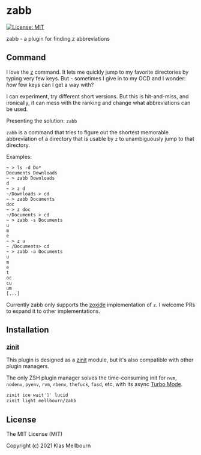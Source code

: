 # zabb

[![License: MIT][license icon]][license]

zabb - a plugin for finding z abbreviations

## Command

I love the [z][zoxide] command. It lets me quickly jump to my favorite directories by typing very few keys.
But - sometimes I give in to my OCD and I wonder: _how_ few keys can I get a way with?

I can experiment, try different short versions. But this is hit-and-miss, and ironically, it can mess with the ranking and change what abbreviations can be used.

Presenting the solution: `zabb`

`zabb` is a command that tries to figure out the shortest memorable abbreviation of a directory that is usable by `z` to unambiguously jump to that directory.

Examples:

```
~ > ls -d Do*
Documents Downloads
~ > zabb Downloads
d
~ > z d
~/Downloads > cd
~ > zabb Documents
doc
~ > z doc
~/Documents > cd
~ > zabb -s Documents
u
m
e
~ > z u
~ /Documents> cd
~ > zabb -a Documents
u
m
e
t
oc
cu
um
[...]
```

Currently zabb only supports the [zoxide][zoxide] implementation of `z`. I welcome PRs to expand it to other implementations.

## Installation

### [zinit][zinit]

This plugin is designed as a [zinit][zinit] module, but it's also
compatible with other plugin managers.

The only ZSH plugin manager solves the time-consuming init for
`nvm`, `nodenv`, `pyenv`, `rvm`, `rbenv`, `thefuck`, `fasd`, etc,
with its async [Turbo Mode][turbo mode].

```zsh
zinit ice wait'1' lucid
zinit light mellbourn/zabb
```

## License

The MIT License (MIT)

Copyright (c) 2021 Klas Mellbourn

[license icon]: https://img.shields.io/badge/License-MIT-green.svg
[license]: https://opensource.org/licenses/MIT
[zinit]: https://github.com/zdharma/zinit
[turbo mode]: https://github.com/zdharma/zinit#turbo-mode-zsh--53
[zoxide]: https://github.com/ajeetdsouza/zoxide
